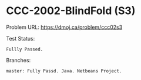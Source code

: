 # CCC-2002-BlindFold (S3)

Problem URL:
    https://dmoj.ca/problem/ccc02s3
    
Test Status: 

    Fullly Passed.
    
Branches:
  
    master: Fully Passd. Java. Netbeans Project.
